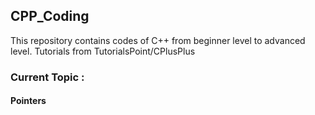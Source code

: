 ## CPP_Coding

This repository contains codes of C++ from beginner level to advanced level.
Tutorials from TutorialsPoint/CPlusPlus

### Current Topic :
#### Pointers
